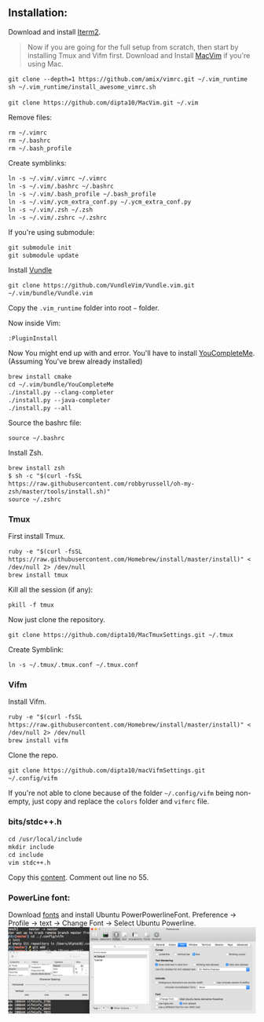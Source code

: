 ## Installation:

Download and install [Iterm2](https://www.iterm2.com/downloads.html).
> Now if you are going for the full setup from scratch, then start by installing Tmux and Vifm first.
Download and Install [MacVim](https://github.com/macvim-dev/macvim/releases/tag/snapshot-155) if you're using Mac.

```
git clone --depth=1 https://github.com/amix/vimrc.git ~/.vim_runtime
sh ~/.vim_runtime/install_awesome_vimrc.sh

git clone https://github.com/dipta10/MacVim.git ~/.vim
```

Remove files:
```
rm ~/.vimrc
rm ~/.bashrc
rm ~/.bash_profile
```

Create symblinks:

```
ln -s ~/.vim/.vimrc ~/.vimrc
ln -s ~/.vim/.bashrc ~/.bashrc
ln -s ~/.vim/.bash_profile ~/.bash_profile
ln -s ~/.vim/.ycm_extra_conf.py ~/.ycm_extra_conf.py
ln -s ~/.vim/.zsh ~/.zsh
ln -s ~/.vim/.zshrc ~/.zshrc
```

If you're using submodule:
```
git submodule init
git submodule update
```

Install [Vundle](https://github.com/VundleVim/Vundle.vim)
```
git clone https://github.com/VundleVim/Vundle.vim.git ~/.vim/bundle/Vundle.vim
```
Copy the `.vim_runtime` folder into root `~` folder.

Now inside Vim:
```
:PluginInstall
```
Now You might end up with and error. You'll have to install [YouCompleteMe](https://github.com/Valloric/YouCompleteMe). (Assuming You've brew already installed)
```
brew install cmake
cd ~/.vim/bundle/YouCompleteMe
./install.py --clang-completer
./install.py --java-completer
./install.py --all
```
Source the bashrc file:
```
source ~/.bashrc
```
Install Zsh.
```
brew install zsh
$ sh -c "$(curl -fsSL https://raw.githubusercontent.com/robbyrussell/oh-my-zsh/master/tools/install.sh)"
source ~/.zshrc
```

### Tmux
First install Tmux.
```
ruby -e "$(curl -fsSL https://raw.githubusercontent.com/Homebrew/install/master/install)" < /dev/null 2> /dev/null
brew install tmux
```
Kill all the session (if any):
```
pkill -f tmux
```
Now just clone the repository.
```
git clone https://github.com/dipta10/MacTmuxSettings.git ~/.tmux
```
Create Symblink:
```
ln -s ~/.tmux/.tmux.conf ~/.tmux.conf
```

### Vifm
Install Vifm.
```
ruby -e "$(curl -fsSL https://raw.githubusercontent.com/Homebrew/install/master/install)" < /dev/null 2> /dev/null
brew install vifm
```
Clone the repo.
```
git clone https://github.com/dipta10/macVifmSettings.git ~/.config/vifm
```
If you're not able to clone because of the folder `~/.config/vifm` being non-empty, just copy and replace the `colors` folder and `vifmrc` file.

### bits/stdc++.h

```
cd /usr/local/include
mkdir include
cd include
vim stdc++.h
```
Copy this [content](https://gist.github.com/eduarc/6022859). Comment out line no 55.

### PowerLine font:
Download [fonts](https://github.com/powerline/fonts) and install Ubuntu PowerPowerlineFont. Preference -> Profile -> text -> Change Font -> Select Ubuntu Powerline.
![](imgs/2019-05-08-22-02-24.png)